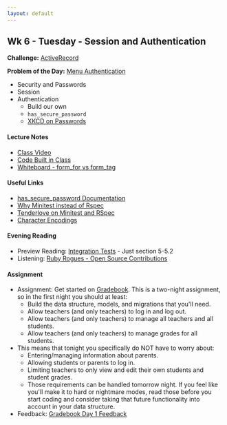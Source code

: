 ```yaml
---
layout: default
---
```


## Wk 6 - Tuesday - Session and Authentication

**Challenge:** [ActiveRecord](https://github.com/masonfmatthews/rails_assignments/blob/master/challenges/rails_active_record.md)

**Problem of the Day:** [Menu Authentication](https://github.com/masonfmatthews/rails_assignments/blob/master/exercises/menu_authentication)

* Security and Passwords
* Session
* Authentication
  * Build our own
  * `has_secure_password`
  * [XKCD on Passwords](https://xkcd.com/936/)

#### Lecture Notes

* [Class Video](https://youtu.be/qT6TbrN9M4g)
* [Code Built in Class](https://github.com/tiyd-rails-2016-01/menu_example)
* [Whiteboard - form_for vs form_tag](http://tiyd-rails.s3.amazonaws.com/pictures/uploaded_files/000/000/048/original/form_tags.jpg?1444412714)

#### Useful Links

* [has_secure_password Documentation](http://api.rubyonrails.org/classes/ActiveModel/SecurePassword/ClassMethods.html)
* [Why Minitest instead of Rspec](http://brandonhilkert.com/blog/7-reasons-why-im-sticking-with-minitest-and-fixtures-in-rails/)
* [Tenderlove on Minitest and RSpec](http://tenderlovemaking.com/2015/01/23/my-experience-with-minitest-and-rspec.html)
* [Character Encodings](http://www.joelonsoftware.com/articles/Unicode.html)

#### Evening Reading

* Preview Reading: [Integration Tests](http://guides.rubyonrails.org/testing.html#integration-testing) - Just section 5-5.2
* Listening: [Ruby Rogues - Open Source Contributions](https://devchat.tv/ruby-rogues/051-rr-getting-started-with-open-source)

#### Assignment

* Assignment: Get started on [Gradebook](https://github.com/tiyd-rails-2016-01/gradebook).  This is a two-night assignment, so in the first night you should at least:
  * Build the data structure, models, and migrations that you'll need.
  * Allow teachers (and only teachers) to log in and log out.
  * Allow teachers (and only teachers) to manage all teachers and all students.
  * Allow teachers (and only teachers) to manage grades for all students.
* This means that tonight you specifically do NOT have to worry about:
  * Entering/managing information about parents.
  * Allowing students or parents to log in.
  * Limiting teachers to only view and edit their own students and student grades.
  * Those requirements can be handled tomorrow night.  If you feel like you'll make it to hard or nightmare modes, read those before you start coding and consider taking that future functionality into account in your data structure.
* Feedback: [Gradebook Day 1 Feedback](feedback)
